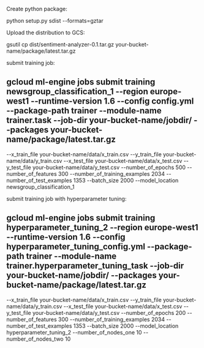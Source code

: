 
Create python package:

python setup.py sdist --formats=gztar

Upload the distribution to GCS:

gsutil cp dist/sentiment-analyzer-0.1.tar.gz your-bucket-name/package/latest.tar.gz

submit training job:

gcloud ml-engine jobs submit training newsgroup_classification_1
--region europe-west1
--runtime-version 1.6
--config config.yml
--package-path trainer
--module-name trainer.task
--job-dir your-bucket-name/jobdir/
--packages your-bucket-name/package/latest.tar.gz
--
--x_train_file your-bucket-name/data/x_train.csv
--y_train_file your-bucket-name/data/y_train.csv
--x_test_file your-bucket-name/data/x_test.csv
--y_test_file your-bucket-name/data/y_test.csv
--number_of_epochs 500
--number_of_features 300
--number_of_training_examples 2034
--number_of_test_examples 1353
--batch_size 2000
--model_location newsgroup_classification_1

submit training job with hyperparameter tuning:

gcloud ml-engine jobs submit training hyperparameter_tuning_2
--region europe-west1
--runtime-version 1.6
--config hyperparameter_tuning_config.yml
--package-path trainer
--module-name trainer.hyperparameter_tuning_task
--job-dir your-bucket-name/jobdir/
--packages your-bucket-name/package/latest.tar.gz
--
--x_train_file your-bucket-name/data/x_train.csv
--y_train_file your-bucket-name/data/y_train.csv
--x_test_file your-bucket-name/data/x_test.csv
--y_test_file your-bucket-name/data/y_test.csv
--number_of_epochs 200
--number_of_features 300
--number_of_training_examples 2034
--number_of_test_examples 1353
--batch_size 2000
--model_location hyperparameter_tuning_2
--number_of_nodes_one 10
--number_of_nodes_two 10
